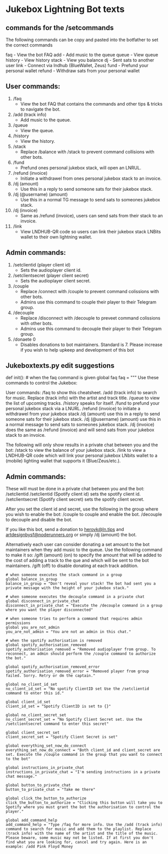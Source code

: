 # Jukebox Lightning Bot texts

## commands for the /setcommands 

The following commands can be copy and pasted into the botfather to set the correct commands 

faq - View the bot FAQ
add - Add music to the queue
queue - View queue
history - View history
stack - View you balance
dj - Sent sats to another user
link - Connect via lndhub (BlueWallet, Zeus)
fund - Prefund your personal wallet
refund - Withdraw sats from your personal wallet

## User commands:
1.  /faq
    - View the bot FAQ that contains the commands and other tips & tricks to navigate the bot.
2.  /add (track info)
    - Add music to the queue.
3. /queue
    - View the queue.
4. /history
    - View the history.
5. /stack 
    - Replace /balance with /stack to prevent command collisions with other bots.
6. /fund 
    - Prefund ones personal jukebox stack, will open an LNRUL.
7. /refund (invoice)
    - Initiate a withdrawel from ones personal jukebox stack to an invoice.
8. /dj (amount)
    - Use this in a reply to send someone sats for their jukebox stack.
9.  /dj (@username) (amount)
    - Use this in a normal TG message to send sats to someones jukebox stack.
10. /dj (invoice)
    - Same as /refund (invoice), users can send sats from their stack to an invoice.
11. /link
    - View LNDHUB-QR code so users can link their jukebox stack LNBits wallet to their own lightning wallet.


## Admin commands:
1. /setclientid (player client id)
    - Sets the audioplayer client id. 
2. /setclientsecret (player client secret)
    - Sets the audioplayer client secret.
3. /couple 
    - Replace /connect with /couple to prevent command colissions with other bots. 
    - Admins use this command to couple their player to their Telegram group.
4. /decouple 
    - Replace /disconnect with /decouple to preveet command colissions with other bots. 
    - Admins use this command to decouple their player to their Telegram group.
5. /donaete 0
    - Disables donations to bot maintainers. Standard is 7. Please increase if you wish to help upkeep and development of this bot
    
## Jukeboxtexts.py edit suggestions

def init():
    # when the faq command is given
    global faq
    faq = """
Use these commands to control the Jukebox:

User commands:
/faq to show this cheatsheet.
/add (track info) to search for music. Replace (track info) with the artist and track title.
/queue to view the list of upcoming tracks. 
/history speaks for itself.
/fund to prefund your personal jukebox stack via a LNURL.
/refund (invoice) to initiate a withdrawel from your jukebox stack
/dj (amount) use this in a reply to send someone sats for their jukebox stack.
/dj (@username) (amount) use this in a normal message to send sats to someones jukebox stack.
/dj (invoice) does the same as /refund (invoice) and will send sats from your jukebox stack to an invoice.
    
The following will only show results in a private chat between you and the bot:
/stack to view the balance of your jukebox stack.
/link to view a LNDHUB-QR code which will link your personal jukebox LNbits wallet to a (mobile) lighting wallet that supports it (Blue/Zeus/etc.).

## Admin commands:
These will must be done in a private chat between you and the bot:
/setclientid /setclientid (Spotify client id) sets the spotify client id. 
/setclientsecret (Spotify client secret) sets the spotify client secret.

After you set the client id and secret, use the following in the group where you wish to enable the bot:
/couple to couple and enable the bot.
/decouple to decouple and disable the bot.

If you like this bot, send a donation to herovk@ln.tips and artdesignbysf@noderunners.org or simply /dj (amount) the bot. 

Alternatively each user can consider donating a set amount to the bot maintainers when they add music to the queue. Use the following command to make it so:
/gift (amount) (on) to specify the amount that will be added to the cost of adding a track to the que and which will be sent to the bot maintainers.
/gift (off) to disable donating at each track addition.           

    # when someone executes the stack command in a group
    global balance_in_group
    balance_in_group = "Don't reveal your stack! The bot had sent you a private message with the height of your jukebox stack."

    # when someone executes the decouple command in a private chat
    global disconnect_in_private_chat
    disconnect_in_private_chat = "Execute the /decouple command in a group where you want the player disconnected"

    # when someone tries to perform a command that requires admin permissions
    global you_are_not_admin
    you_are_not_admin = "You are not an admin in this chat."

    # when the spotify authorisation is removed
    global spotify_authorisation_removed
    spotify_authorisation_removed = "Removed audioplayer from group. To reconnect, an admin should perform the /couple command to authorize the bot."

    global spotify_authorisation_removed_error
    spotify_authorisation_removed_error = "Removed player from group failed. Sorry. Retry or dm the captain."

    global no_client_id_set
    no_client_id_set = "No spotify ClientID set Use the /setclientid command to enter this id."

    global client_id_set
    client_id_set = "Spotify ClientID is set to {}"
    
    global no_client_secret_set
    no_client_secret_set = "No Spotify Client Secret set. Use the /setclientsecret command to enter this secret"        

    global client_secret_set
    client_secret_set = "Spotify Client Secret is set"

    global everything_set_now_do_connect
    everything_set_now_do_connect = "Both client_id and client_secret are set. Execute the /couple command in the group that you want to connect to the bot"

    global instructions_in_private_chat
    instructions_in_private_chat = "I'm sending instructions in a private chat message."

    global button_to_private_chat
    button_to_private_chat = "Take me there"

    global click_the_button_to_authorize
    click_the_button_to_authorize = "Clicking this button will take you to Spotify where you must grant the bot the authorisation to control the player."

    global add_command_help
    add_command_help = "Type /faq for more info. Use the /add (track info) command to search for music and add them to the playlist. Replace (track info) with the name of the artist and the title of the music. Please beware, some music may not be listed. If at first you don't find what you are looking for, cancel and try again. Here is an example: /add Pink Floyd Money
